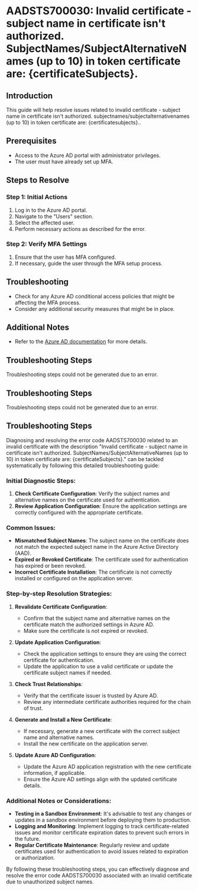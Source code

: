 # AADSTS700030: Invalid certificate - subject name in certificate isn't authorized. SubjectNames/SubjectAlternativeNames (up to 10) in token certificate are: {certificateSubjects}.

## Introduction
This guide will help resolve issues related to invalid certificate - subject name in certificate isn't authorized. subjectnames/subjectalternativenames (up to 10) in token certificate are: {certificatesubjects}..

## Prerequisites
- Access to the Azure AD portal with administrator privileges.
- The user must have already set up MFA.

## Steps to Resolve

### Step 1: Initial Actions
1. Log in to the Azure AD portal.
2. Navigate to the "Users" section.
3. Select the affected user.
4. Perform necessary actions as described for the error.

### Step 2: Verify MFA Settings
1. Ensure that the user has MFA configured.
2. If necessary, guide the user through the MFA setup process.

## Troubleshooting
- Check for any Azure AD conditional access policies that might be affecting the MFA process.
- Consider any additional security measures that might be in place.

## Additional Notes
- Refer to the [Azure AD documentation](https://learn.microsoft.com/en-us/azure/active-directory/) for more details.


## Troubleshooting Steps
Troubleshooting steps could not be generated due to an error.

## Troubleshooting Steps
Troubleshooting steps could not be generated due to an error.

## Troubleshooting Steps
Diagnosing and resolving the error code AADSTS700030 related to an invalid certificate with the description "Invalid certificate - subject name in certificate isn't authorized. SubjectNames/SubjectAlternativeNames (up to 10) in token certificate are: {certificateSubjects}." can be tackled systematically by following this detailed troubleshooting guide:

### Initial Diagnostic Steps:
1. **Check Certificate Configuration**: Verify the subject names and alternative names on the certificate used for authentication.
2. **Review Application Configuration**: Ensure the application settings are correctly configured with the appropriate certificate.

### Common Issues:
- **Mismatched Subject Names**: The subject name on the certificate does not match the expected subject name in the Azure Active Directory (AAD).
- **Expired or Revoked Certificate**: The certificate used for authentication has expired or been revoked.
- **Incorrect Certificate Installation**: The certificate is not correctly installed or configured on the application server.

### Step-by-step Resolution Strategies:
1. **Revalidate Certificate Configuration**:
   - Confirm that the subject name and alternative names on the certificate match the authorized settings in Azure AD.
   - Make sure the certificate is not expired or revoked.

2. **Update Application Configuration**:
   - Check the application settings to ensure they are using the correct certificate for authentication.
   - Update the application to use a valid certificate or update the certificate subject names if needed.

3. **Check Trust Relationships**:
   - Verify that the certificate issuer is trusted by Azure AD.
   - Review any intermediate certificate authorities required for the chain of trust.

4. **Generate and Install a New Certificate**:
   - If necessary, generate a new certificate with the correct subject name and alternative names.
   - Install the new certificate on the application server.

5. **Update Azure AD Configuration**:
   - Update the Azure AD application registration with the new certificate information, if applicable.
   - Ensure the Azure AD settings align with the updated certificate details.

### Additional Notes or Considerations:
- **Testing in a Sandbox Environment**: It's advisable to test any changes or updates in a sandbox environment before deploying them to production.
- **Logging and Monitoring**: Implement logging to track certificate-related issues and monitor certificate expiration dates to prevent such errors in the future.
- **Regular Certificate Maintenance**: Regularly review and update certificates used for authentication to avoid issues related to expiration or authorization.

By following these troubleshooting steps, you can effectively diagnose and resolve the error code AADSTS700030 associated with an invalid certificate due to unauthorized subject names.